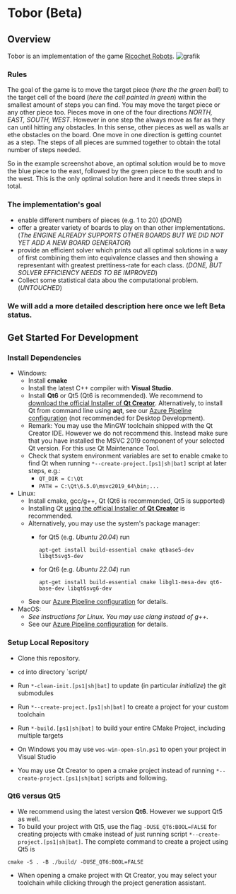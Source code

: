 # Tobor (Beta)

## Overview


Tobor is an implementation of the game [Ricochet Robots](https://en.wikipedia.org/wiki/Ricochet_Robots).
![grafik](https://github.com/Necktschnagge/tobor-games/assets/22790899/705700d6-eabc-4a73-827a-fc3a9c263258)

### Rules
The goal of the game is to move the target piece (*here the the green ball*) to the target cell of the board (*here the cell painted in green*) within the smallest amount of steps you can find.
You may move the target piece or any other piece too.
Pieces move in one of the four directions *NORTH, EAST, SOUTH, WEST*.
However in one step the always move as far as they can until hitting any obstacles.
In this sense, other pieces as well as walls ar ethe obstacles on the board.
One move in one direction is getting countet as a step.
The steps of all pieces are summed together to obtain the total number of steps needed.

So in the example screenshot above, an optimal solution would be to move the blue piece to the east, followed by the green piece to the south and to the west.
This is the only optimal solution here and it needs three steps in total. 

### The implementation's goal
* enable different numbers of pieces (e.g. 1 to 20) (_DONE_)
* offer a greater variety of boards to play on than other implementations. (_The ENGINE ALREADY SUPPORTS OTHER BOARDS BUT WE DID NOT YET ADD A NEW BOARD GENERATOR_)
* provide an efficient solver which prints out all optimal solutions in a way of first combining them into equivalence classes and then showing a representant with greatest prettiness-rate for each class. (_DONE, BUT SOLVER EFFICIENCY NEEDS TO BE IMPROVED_)
* Collect some statistical data abou the computational problem. (_UNTOUCHED_)

### **We will add a more detailed description here once we left Beta status.**


## Get Started For Development
### Install Dependencies
   * Windows:
      * Install **cmake**
      * Install the latest C++ compiler with **Visual Studio**.
      * Install **Qt6** or Qt5 (Qt6 is recommended). We recommend to [download the official Installer of **Qt Creator**](https://www.qt.io/product/development-tools). Alternatively, to install Qt from command line using **aqt**, see our [Azure Pipeline configuration](https://github.com/Necktschnagge/cmake-qt-prototype/blob/main/azure-pipelines.yml) (not recommended for Desktop Development).
      * Remark: You may use the MinGW toolchain shipped with the Qt Creator IDE. However we do not recommend this. Instead make sure that you have installed the MSVC 2019 component of your selected Qt version. For this use Qt Maintenance Tool.
      * Check that system environment variables are set to enable cmake to find Qt when running `*--create-project.[ps1|sh|bat]` script at later steps, e.g.:
         * `QT_DIR = C:\Qt`
         * `PATH = C:\Qt\6.5.0\msvc2019_64\bin;...`
   * Linux:
      * Install cmake, gcc/g++, Qt (Qt6 is recommended, Qt5 is supported)
      * Installing Qt [using the official Installer of **Qt Creator**](https://www.qt.io/product/development-tools) is recommended.
      * Alternatively, you may use the system's package manager:
          * for Qt5 (e.g. *Ubuntu 20.04*) run
            
            `apt-get install build-essential cmake qtbase5-dev libqt5svg5-dev`
          * for Qt6 (e.g. *Ubuntu 22.04*) run
          
            `apt-get install build-essential cmake libgl1-mesa-dev qt6-base-dev libqt6svg6-dev`
      * See our [Azure Pipeline configuration](https://github.com/Necktschnagge/cmake-qt-prototype/blob/main/azure-pipelines.yml) for details.
   * MacOS:
      * *See instructions for Linux. You may use clang instead of g++.*
      * See our [Azure Pipeline configuration](https://github.com/Necktschnagge/cmake-qt-prototype/blob/main/azure-pipelines.yml) for details.
### Setup Local Repository
   * Clone this repository.
   * `cd` into directory `script/
   * Run `*-clean-init.[ps1|sh|bat]` to update (in particular *initialize*) the git submodules
   * Run `*--create-project.[ps1|sh|bat]` to create a project for your custom toolchain
   * Run `*-build.[ps1|sh|bat]` to build your entire CMake Project, including multiple targets
   
   * On Windows you may use `wos-win-open-sln.ps1` to open your project in Visual Studio
   * You may use Qt Creator to open a cmake project instead of running `*--create-project.[ps1|sh|bat]` scripts and following.

### Qt6 versus Qt5
   * We recommend using the latest version **Qt6**. However we support Qt5 as well.
   * To build your project with Qt5, use the flag `-DUSE_QT6:BOOL=FALSE` for creating projects with cmake instead of just running script `*--create-project.[ps1|sh|bat]`. The complete command to create a project using Qt5 is
```
cmake -S . -B ./build/ -DUSE_QT6:BOOL=FALSE
```
   * When opening a cmake project with Qt Creator, you may select your toolchain while clicking through the project generation assistant.
